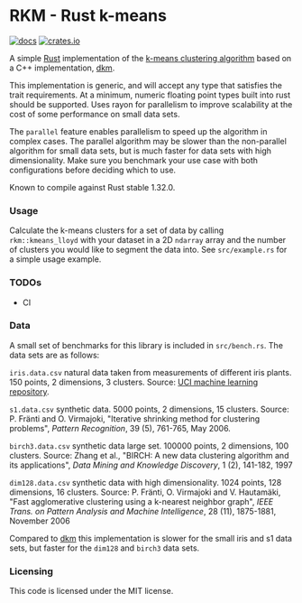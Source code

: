 # RKM - Rust k-means #

[![docs](https://docs.rs/rkm/badge.svg)](https://docs.rs/rkm/latest/rkm/) [![crates.io](https://img.shields.io/crates/v/rkm.svg)](https://crates.io/crates/rkm)

A simple [Rust](https://www.rust-lang.org) implementation of the [k-means clustering algorithm](http://en.wikipedia.org/wiki/K-means_clustering) based on a C++ implementation, [dkm](https://github.com/genbattle/dkm).

This implementation is generic, and will accept any type that satisfies the trait requirements. At a minimum, numeric floating point types built into rust should be supported. Uses rayon for parallelism to improve scalability at the cost of some performance on small data sets.

The `parallel` feature enables parallelism to speed up the algorithm in complex cases. The parallel algorithm may be slower than the non-parallel algorithm for small data sets, but is much faster for data sets with high dimensionality. Make sure you benchmark your use case with both configurations before deciding which to use.

Known to compile against Rust stable 1.32.0.

### Usage ###

Calculate the k-means clusters for a set of data by calling `rkm::kmeans_lloyd` with your dataset in a 2D `ndarray` array and the number of clusters you would like to segment the data into. See `src/example.rs` for a simple usage example.

### TODOs ###
* CI

### Data ###
 A small set of benchmarks for this library is included in `src/bench.rs`. The data sets are as follows:

`iris.data.csv` natural data taken from measurements of different iris plants. 150 points, 2 dimensions, 3 clusters. Source: [UCI machine learning repository](https://archive.ics.uci.edu/ml/datasets/Iris).

`s1.data.csv` synthetic data. 5000 points, 2 dimensions, 15 clusters. Source: P. Fränti and O. Virmajoki, "Iterative shrinking method for clustering problems", _Pattern Recognition_, 39 (5), 761-765, May 2006.

`birch3.data.csv` synthetic data large set. 100000 points, 2 dimensions, 100 clusters. Source: Zhang et al., "BIRCH: A new data clustering algorithm and its applications", _Data Mining and Knowledge Discovery_, 1 (2), 141-182, 1997

`dim128.data.csv` synthetic data with high dimensionality. 1024 points, 128 dimensions, 16 clusters. Source: P. Fränti, O. Virmajoki and V. Hautamäki, "Fast agglomerative clustering using a k-nearest neighbor graph", _IEEE Trans. on Pattern Analysis and Machine Intelligence_, 28 (11), 1875-1881, November 2006

Compared to [dkm](https://github.com/genbattle/dkm) this implementation is slower for the small iris and s1 data sets, but faster for the `dim128` and `birch3` data sets.

### Licensing ###
 This code is licensed under the MIT license.
